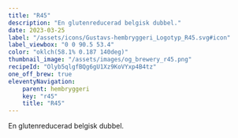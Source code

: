 ```yaml
---
title: "R45"
description: "En glutenreducerad belgisk dubbel."
date: 2023-03-25
label: "/assets/icons/Gustavs-hembryggeri_Logotyp_R45.svg#icon"
label_viewbox: "0 0 90.5 53.4"
color: "oklch(58.1% 0.187 140deg)"
thumbnail_image: "/assets/images/og_brewery_r45.png"
recipeId: "Olyb5qlgfBQg6gU1Xz9KoVYxp4B4tz"
one_off_brew: true
eleventyNavigation:
    parent: hembryggeri
    key: "r45"
    title: "R45"
---
```


En glutenreducerad belgisk dubbel.